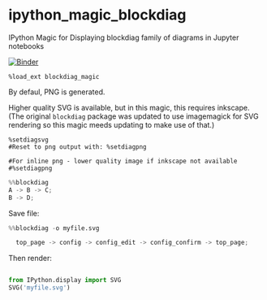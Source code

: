 # ipython_magic_blockdiag
IPython Magic for Displaying blockdiag family of diagrams in Jupyter notebooks

[![Binder](https://mybinder.org/badge_logo.svg)](https://mybinder.org/v2/gh/innovationOUtside/ipython_magic_blockdiag/master)

```
%load_ext blockdiag_magic
```

By defaul, PNG is generated.

Higher quality SVG is available, but in this magic, this requires inkscape. (The original `blockdiag` package was updated to use imagemagick for SVG rendering so this magic meeds updating to make use of that.)

```
%setdiagsvg
#Reset to png output with: %setdiagpng
```

```
#For inline png - lower quality image if inkscape not available
#%setdiagpng
```

```python
%%blockdiag
A -> B -> C;
B -> D;

```

Save file:

```python
%%blockdiag -o myfile.svg

  top_page -> config -> config_edit -> config_confirm -> top_page;

```
Then render:

```python

from IPython.display import SVG
SVG('myfile.svg')
```
